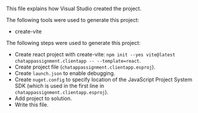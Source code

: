 This file explains how Visual Studio created the project.

The following tools were used to generate this project:
- create-vite

The following steps were used to generate this project:
- Create react project with create-vite: `npm init --yes vite@latest chatappassignment.clientapp -- --template=react`.
- Create project file (`chatappassignment.clientapp.esproj`).
- Create `launch.json` to enable debugging.
- Create `nuget.config` to specify location of the JavaScript Project System SDK (which is used in the first line in `chatappassignment.clientapp.esproj`).
- Add project to solution.
- Write this file.
